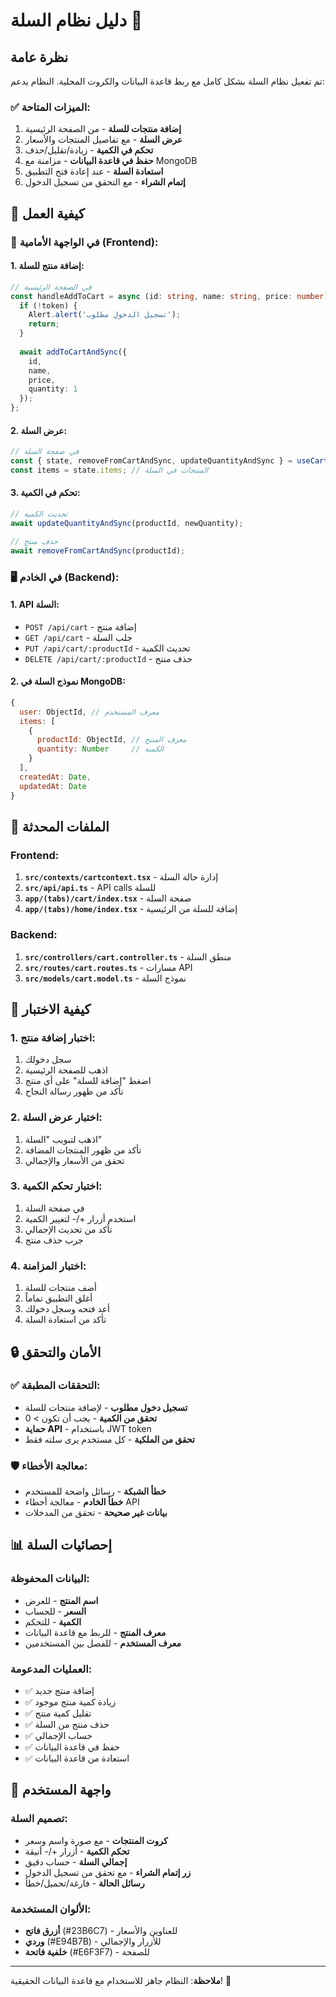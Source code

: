 # دليل نظام السلة 🛒

## نظرة عامة

تم تفعيل نظام السلة بشكل كامل مع ربط قاعدة البيانات والكروت المحلية. النظام يدعم:

### ✅ الميزات المتاحة:

1. **إضافة منتجات للسلة** - من الصفحة الرئيسية
2. **عرض السلة** - مع تفاصيل المنتجات والأسعار
3. **تحكم في الكمية** - زيادة/تقليل/حذف
4. **حفظ في قاعدة البيانات** - مزامنة مع MongoDB
5. **استعادة السلة** - عند إعادة فتح التطبيق
6. **إتمام الشراء** - مع التحقق من تسجيل الدخول

## 🔧 كيفية العمل

### 📱 في الواجهة الأمامية (Frontend):

#### 1. إضافة منتج للسلة:
```typescript
// في الصفحة الرئيسية
const handleAddToCart = async (id: string, name: string, price: number) => {
  if (!token) {
    Alert.alert('تسجيل الدخول مطلوب');
    return;
  }
  
  await addToCartAndSync({
    id,
    name,
    price,
    quantity: 1
  });
};
```

#### 2. عرض السلة:
```typescript
// في صفحة السلة
const { state, removeFromCartAndSync, updateQuantityAndSync } = useCart();
const items = state.items; // المنتجات في السلة
```

#### 3. تحكم في الكمية:
```typescript
// تحديث الكمية
await updateQuantityAndSync(productId, newQuantity);

// حذف منتج
await removeFromCartAndSync(productId);
```

### 🖥️ في الخادم (Backend):

#### 1. API السلة:
- `POST /api/cart` - إضافة منتج
- `GET /api/cart` - جلب السلة
- `PUT /api/cart/:productId` - تحديث الكمية
- `DELETE /api/cart/:productId` - حذف منتج

#### 2. نموذج السلة في MongoDB:
```javascript
{
  user: ObjectId, // معرف المستخدم
  items: [
    {
      productId: ObjectId, // معرف المنتج
      quantity: Number     // الكمية
    }
  ],
  createdAt: Date,
  updatedAt: Date
}
```

## 🎯 الملفات المحدثة

### Frontend:
1. **`src/contexts/cartcontext.tsx`** - إدارة حالة السلة
2. **`src/api/api.ts`** - API calls للسلة
3. **`app/(tabs)/cart/index.tsx`** - صفحة السلة
4. **`app/(tabs)/home/index.tsx`** - إضافة للسلة من الرئيسية

### Backend:
1. **`src/controllers/cart.controller.ts`** - منطق السلة
2. **`src/routes/cart.routes.ts`** - مسارات API
3. **`src/models/cart.model.ts`** - نموذج السلة

## 🚀 كيفية الاختبار

### 1. اختبار إضافة منتج:
1. سجل دخولك
2. اذهب للصفحة الرئيسية
3. اضغط "إضافة للسلة" على أي منتج
4. تأكد من ظهور رسالة النجاح

### 2. اختبار عرض السلة:
1. اذهب لتبويب "السلة"
2. تأكد من ظهور المنتجات المضافة
3. تحقق من الأسعار والإجمالي

### 3. اختبار تحكم الكمية:
1. في صفحة السلة
2. استخدم أزرار +/- لتغيير الكمية
3. تأكد من تحديث الإجمالي
4. جرب حذف منتج

### 4. اختبار المزامنة:
1. أضف منتجات للسلة
2. أغلق التطبيق تماماً
3. أعد فتحه وسجل دخولك
4. تأكد من استعادة السلة

## 🔒 الأمان والتحقق

### ✅ التحققات المطبقة:
- **تسجيل دخول مطلوب** - لإضافة منتجات للسلة
- **تحقق من الكمية** - يجب أن تكون > 0
- **حماية API** - باستخدام JWT token
- **تحقق من الملكية** - كل مستخدم يرى سلته فقط

### 🛡️ معالجة الأخطاء:
- **خطأ الشبكة** - رسائل واضحة للمستخدم
- **خطأ الخادم** - معالجة أخطاء API
- **بيانات غير صحيحة** - تحقق من المدخلات

## 📊 إحصائيات السلة

### البيانات المحفوظة:
- **اسم المنتج** - للعرض
- **السعر** - للحساب
- **الكمية** - للتحكم
- **معرف المنتج** - للربط مع قاعدة البيانات
- **معرف المستخدم** - للفصل بين المستخدمين

### العمليات المدعومة:
- ✅ إضافة منتج جديد
- ✅ زيادة كمية منتج موجود
- ✅ تقليل كمية منتج
- ✅ حذف منتج من السلة
- ✅ حساب الإجمالي
- ✅ حفظ في قاعدة البيانات
- ✅ استعادة من قاعدة البيانات

## 🎨 واجهة المستخدم

### تصميم السلة:
- **كروت المنتجات** - مع صورة واسم وسعر
- **تحكم الكمية** - أزرار +/- أنيقة
- **إجمالي السلة** - حساب دقيق
- **زر إتمام الشراء** - مع تحقق من تسجيل الدخول
- **رسائل الحالة** - فارغة/تحميل/خطأ

### الألوان المستخدمة:
- **أزرق فاتح** (#23B6C7) - للعناوين والأسعار
- **وردي** (#E94B7B) - للأزرار والإجمالي
- **خلفية فاتحة** (#E6F3F7) - للصفحة

---

**ملاحظة**: النظام جاهز للاستخدام مع قاعدة البيانات الحقيقية! 🎉 